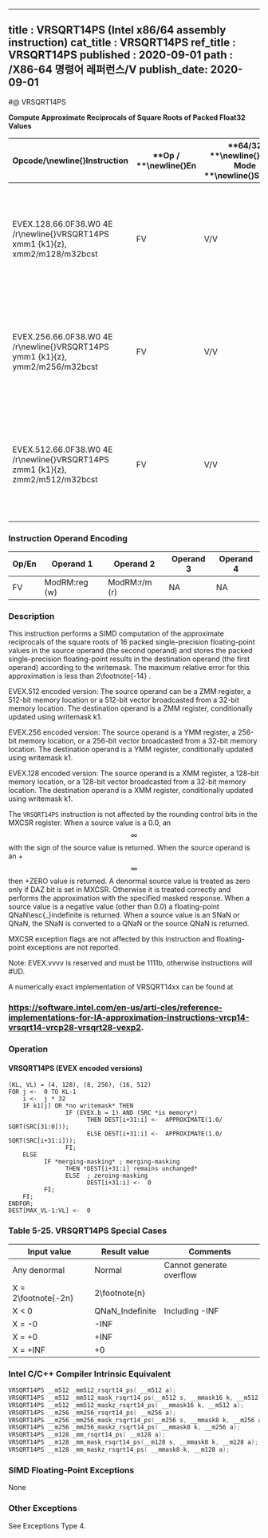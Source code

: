 ----------------------------
title : VRSQRT14PS (Intel x86/64 assembly instruction)
cat_title : VRSQRT14PS
ref_title : VRSQRT14PS
published : 2020-09-01
path : /X86-64 명령어 레퍼런스/V
publish_date: 2020-09-01
----------------------------
#@ VRSQRT14PS

**Compute Approximate Reciprocals of Square Roots of Packed Float32 Values**

|**Opcode/**\newline{}**Instruction**|**Op / **\newline{}**En**|**64/32 **\newline{}**bit Mode **\newline{}**Support**|**CPUID **\newline{}**Feature **\newline{}**Flag**|**Description**|
|------------------------------------|-------------------------|------------------------------------------------------|--------------------------------------------------|---------------|
|EVEX.128.66.0F38.W0 4E /r\newline{}VRSQRT14PS xmm1 {k1}{z}, xmm2/m128/m32bcst|FV|V/V|AVX512VL\newline{}AVX512F|Computes the approximate reciprocal square roots of the packed single-precision floating-point values in xmm2/m128/m32bcst and stores the results in xmm1. Under writemask.|
|EVEX.256.66.0F38.W0 4E /r\newline{}VRSQRT14PS ymm1 {k1}{z}, ymm2/m256/m32bcst|FV|V/V|AVX512VL\newline{}AVX512F|Computes the approximate reciprocal square roots of the packed single-precision floating-point values in ymm2/m256/m32bcst and stores the results in ymm1. Under writemask.|
|EVEX.512.66.0F38.W0 4E /r\newline{}VRSQRT14PS zmm1 {k1}{z}, zmm2/m512/m32bcst|FV|V/V|AVX512F|Computes the approximate reciprocal square roots of the packed single-precision floating-point values in zmm2/m512/m32bcst and stores the results in zmm1. Under writemask.|
### Instruction Operand Encoding


|Op/En|Operand 1|Operand 2|Operand 3|Operand 4|
|-----|---------|---------|---------|---------|
|FV|ModRM:reg (w)|ModRM:r/m (r)|NA|NA|
### Description


This instruction performs a SIMD computation of the approximate reciprocals of the square roots of 16 packed single-precision floating-point values in the source operand (the second operand) and stores the packed single-precision floating-point results in the destination operand (the first operand) according to the writemask. The maximum relative error for this approximation is less than 2\footnote{-14} . 

EVEX.512 encoded version: The source operand can be a ZMM register, a 512-bit memory location or a 512-bit vector broadcasted from a 32-bit memory location. The destination operand is a ZMM register, conditionally updated using writemask k1. 

EVEX.256 encoded version: The source operand is a YMM register, a 256-bit memory location, or a 256-bit vector broadcasted from a 32-bit memory location. The destination operand is a YMM register, conditionally updated using writemask k1. 

EVEX.128 encoded version: The source operand is a XMM register, a 128-bit memory location, or a 128-bit vector broadcasted from a 32-bit memory location. The destination operand is a XMM register, conditionally updated using writemask k1. 

The `VRSQRT14PS` instruction is not affected by the rounding control bits in the MXCSR register. When a source value is a 0.0, an $$\infty$$ with the sign of the source value is returned. When the source operand is an +$$\infty$$ then +ZERO value is returned. A denormal source value is treated as zero only if DAZ bit is set in MXCSR. Otherwise it is treated correctly and performs the approximation with the specified masked response. When a source value is a negative value (other than 0.0) a floating-point QNaN\esc{_}indefinite is returned. When a source value is an SNaN or QNaN, the SNaN is converted to a QNaN or the source QNaN is returned.

MXCSR exception flags are not affected by this instruction and floating-point exceptions are not reported.

Note: EVEX.vvvv is reserved and must be 1111b, otherwise instructions will #UD.

A numerically exact implementation of VRSQRT14xx can be found at 

###                                                                                                        https://software.intel.com/en-us/arti-cles/reference-implementations-for-IA-approximation-instructions-vrcp14-vrsqrt14-vrcp28-vrsqrt28-vexp2.

### Operation
#### VRSQRT14PS (EVEX encoded versions) 
```info-verb
(KL, VL) = (4, 128), (8, 256), (16, 512)
FOR j <-  0 TO KL-1
    i <-  j * 32
    IF k1[j] OR *no writemask* THEN
                IF (EVEX.b = 1) AND (SRC *is memory*)
                      THEN DEST[i+31:i] <-  APPROXIMATE(1.0/ SQRT(SRC[31:0]));
                      ELSE DEST[i+31:i] <-  APPROXIMATE(1.0/ SQRT(SRC[i+31:i]));
                FI;
    ELSE 
          IF *merging-masking* ; merging-masking
                THEN *DEST[i+31:i] remains unchanged*
                ELSE  ; zeroing-masking
                      DEST[i+31:i] <-  0
          FI;
    FI;
ENDFOR;
DEST[MAX_VL-1:VL] <-  0
```
### Table 5-25. VRSQRT14PS Special Cases


|**Input value**|**Result value**|**Comments**|
|---------------|----------------|------------|
|Any denormal|Normal|Cannot generate overflow|
|X = 2\footnote{-2n}|2\footnote{n}||
|X < 0|QNaN_Indefinite|Including -INF|
|X = -0|-INF||
|X = +0|+INF||
|X = +INF|+0||

### Intel C/C++ Compiler Intrinsic Equivalent

```cpp
VRSQRT14PS __m512 _mm512_rsqrt14_ps( __m512 a);
VRSQRT14PS __m512 _mm512_mask_rsqrt14_ps(__m512 s, __mmask16 k, __m512 a);
VRSQRT14PS __m512 _mm512_maskz_rsqrt14_ps( __mmask16 k, __m512 a);
VRSQRT14PS __m256 _mm256_rsqrt14_ps( __m256 a);
VRSQRT14PS __m256 _mm256_mask_rsqrt14_ps(__m256 s, __mmask8 k, __m256 a);
VRSQRT14PS __m256 _mm256_maskz_rsqrt14_ps( __mmask8 k, __m256 a);
VRSQRT14PS __m128 _mm_rsqrt14_ps( __m128 a);
VRSQRT14PS __m128 _mm_mask_rsqrt14_ps(__m128 s, __mmask8 k, __m128 a);
VRSQRT14PS __m128 _mm_maskz_rsqrt14_ps( __mmask8 k, __m128 a);
```
### SIMD Floating-Point Exceptions


None

### Other Exceptions


See Exceptions Type 4.

